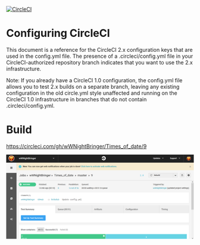 [![CircleCI](https://circleci.com/gh/wWNightBringer/Times_of_date.svg?style=svg)](https://circleci.com/gh/wWNightBringer/Times_of_date)
# Configuring CircleCI
This document is a reference for the CircleCI 2.x configuration keys that are used in the config.yml file.
The presence of a .circleci/config.yml file in your CircleCI-authorized repository 
branch indicates that you want to use the 2.x infrastructure.

Note: If you already have a CircleCI 1.0 configuration, the config.yml file allows you to test 2.x builds on a separate branch,
leaving any existing configuration in the old circle.yml style unaffected and running on the CircleCI 1.0
infrastructure in branches that do not contain .circleci/config.yml.

# Build
https://circleci.com/gh/wWNightBringer/Times_of_date/9

![](./images/screenshot_build.png)
